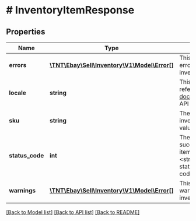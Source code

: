 # # InventoryItemResponse

## Properties

Name | Type | Description | Notes
------------ | ------------- | ------------- | -------------
**errors** | [**\TNT\Ebay\Sell\Inventory\V1\Model\Error[]**](Error.md) | This container will be returned if there were one or more errors associated with the creation or update to the inventory item record. | [optional]
**locale** | **string** | This field is for future use only. For implementation help, refer to &lt;a href&#x3D;&#39;https://developer.ebay.com/api-docs/sell/inventory/types/slr:LocaleEnum&#39;&gt;eBay API documentation&lt;/a&gt; | [optional]
**sku** | **string** | The seller-defined Stock-Keeping Unit (SKU) of the inventory item. The seller should have a unique SKU value for every product that they sell. | [optional]
**status_code** | **int** | The HTTP status code returned in this field indicates the success or failure of creating or updating the inventory item record for the inventory item indicated in the &lt;strong&gt;sku&lt;/strong&gt; field. See the &lt;strong&gt;HTTP status codes&lt;/strong&gt; table to see which each status code indicates. | [optional]
**warnings** | [**\TNT\Ebay\Sell\Inventory\V1\Model\Error[]**](Error.md) | This container will be returned if there were one or more warnings associated with the creation or update to the inventory item record. | [optional]

[[Back to Model list]](../../README.md#models) [[Back to API list]](../../README.md#endpoints) [[Back to README]](../../README.md)
